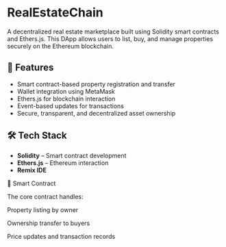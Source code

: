 # RealEstateChain

A decentralized real estate marketplace built using Solidity smart contracts and Ethers.js. This DApp allows users to list, buy, and manage properties securely on the Ethereum blockchain.

## 🚀 Features

- Smart contract-based property registration and transfer
- Wallet integration using MetaMask
- Ethers.js for blockchain interaction
- Event-based updates for transactions
- Secure, transparent, and decentralized asset ownership

## 🛠️ Tech Stack

- **Solidity** – Smart contract development
- **Ethers.js** – Ethereum interaction
- **Remix IDE**

🔐 Smart Contract

The core contract handles:

Property listing by owner

Ownership transfer to buyers

Price updates and transaction records
